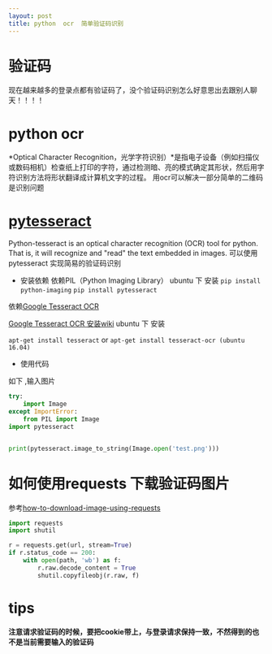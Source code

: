 ```yaml
---
layout: post
title: python  ocr  简单验证码识别
---
```



# 验证码
现在越来越多的登录点都有验证码了，没个验证码识别怎么好意思出去跟别人聊天！！！！

# python ocr
*Optical Character Recognition，光学字符识别）*是指电子设备（例如扫描仪或数码相机）检查纸上打印的字符，通过检测暗、亮的模式确定其形状，然后用字符识别方法将形状翻译成计算机文字的过程。
用ocr可以解决一部分简单的二维码是识别问题

# [pytesseract](https://github.com/madmaze/pytesseract "pytesseract")
Python-tesseract is an optical character recognition (OCR) tool for python. That is, it will recognize and "read" the text embedded in images.
可以使用pytesseract 实现简易的验证码识别

- 安装依赖
依赖PIL（Python Imaging Library）
ubuntu 下 安装
`pip install python-imaging`
`pip install pytesseract`


依赖[Google Tesseract OCR](https://github.com/tesseract-ocr/tesseract "Google Tesseract OCR")

[Google Tesseract OCR 安装wiki](https://github.com/tesseract-ocr/tesseract/wiki "Google Tesseract OCR 安装wiki")
ubuntu 下 安装

`apt-get install tesseract`
or 
`apt-get install tesseract-ocr (ubuntu 16.04)`


- 使用代码

如下 ,输入图片
```python
try:
    import Image
except ImportError:
    from PIL import Image
import pytesseract


print(pytesseract.image_to_string(Image.open('test.png')))
```

# 如何使用requests 下载验证码图片

参考[how-to-download-image-using-requests](https://stackoverflow.com/questions/13137817/how-to-download-image-using-requests "how-to-download-image-using-requests")

```python
import requests
import shutil

r = requests.get(url, stream=True)
if r.status_code == 200:
    with open(path, 'wb') as f:
        r.raw.decode_content = True
        shutil.copyfileobj(r.raw, f)
```

# tips
**注意请求验证码的时候，要把cookie带上，与登录请求保持一致，不然得到的也不是当前需要输入的验证码**